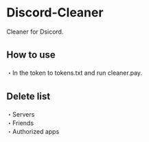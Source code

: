 # Discord-Cleaner
Cleaner for Dsicord.<br/>

## How to use　<br/>
・In the token to tokens.txt and run cleaner.pay.<br/>

## Delete list　<br/>
・Servers <br/>
・Friends <br/>
・Authorized apps

